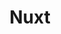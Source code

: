 ---
title: "Nuxt"
icon: images/icons/nuxt.svg
official_url: https://nuxtjs.org/
vitalstats_url: https://www.staticgen.com/nuxt
taxonomy: ssg
url: /nuxt-themes
---